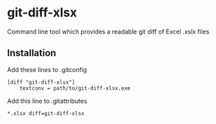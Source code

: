 # git-diff-xlsx
Command line tool which provides a readable git diff of Excel .xslx files

## Installation
Add these lines to .gitconfig
```
[diff "git-diff-xlsx"]
	textconv = path/to/git-diff-xlsx.exe
```

Add this line to .gitattributes
```
*.xlsx diff=git-diff-xlsx
```
